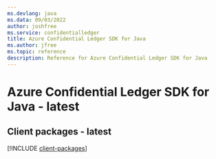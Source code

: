 ```yaml
---
ms.devlang: java
ms.data: 09/03/2022
author: joshfree
ms.service: confidentialledger
title: Azure Confidential Ledger SDK for Java
ms.author: jfree
ms.topic: reference
description: Reference for Azure Confidential Ledger SDK for Java
---
```

# Azure Confidential Ledger SDK for Java - latest

## Client packages - latest
[!INCLUDE [client-packages](confidential-ledger-client-index.md)]